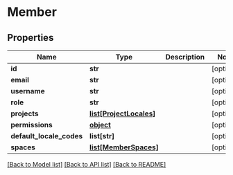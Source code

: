 # Member

## Properties
Name | Type | Description | Notes
------------ | ------------- | ------------- | -------------
**id** | **str** |  | [optional] 
**email** | **str** |  | [optional] 
**username** | **str** |  | [optional] 
**role** | **str** |  | [optional] 
**projects** | [**list[ProjectLocales]**](ProjectLocales.md) |  | [optional] 
**permissions** | [**object**](.md) |  | [optional] 
**default_locale_codes** | **list[str]** |  | [optional] 
**spaces** | [**list[MemberSpaces]**](MemberSpaces.md) |  | [optional] 

[[Back to Model list]](../README.md#documentation-for-models) [[Back to API list]](../README.md#documentation-for-api-endpoints) [[Back to README]](../README.md)


